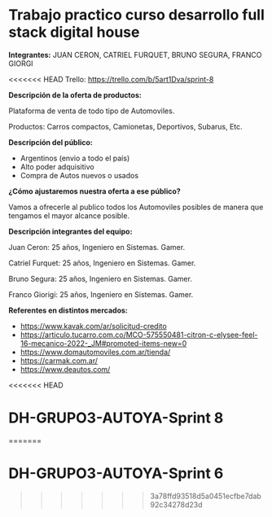 # Trabajo practico curso desarrollo full stack digital house

**Integrantes:** JUAN CERON, CATRIEL FURQUET, BRUNO SEGURA, FRANCO GIORGI

<<<<<<< HEAD
Trello: https://trello.com/b/5art1Dva/sprint-8

**Descripción de la oferta de productos:**

Plataforma de venta de todo tipo de Automoviles.

Productos: Carros compactos, Camionetas, Deportivos, Subarus, Etc.

**Descripción del público:**

- Argentinos (envio a todo el país)
- Alto poder adquisitivo
- Compra de Autos nuevos o usados

**¿Cómo ajustaremos nuestra oferta a ese público?**

Vamos a ofrecerle al publico todos los Automoviles posibles de manera que tengamos el mayor alcance posible.


**Descripción integrantes del equipo:**

Juan Ceron: 25 años, Ingeniero en Sistemas. Gamer.

Catriel Furquet: 25 años, Ingeniero en Sistemas. Gamer.

Bruno Segura: 25 años, Ingeniero en Sistemas. Gamer.

Franco Giorigi: 25 años, Ingeniero en Sistemas. Gamer.

**Referentes en distintos mercados:**

- https://www.kavak.com/ar/solicitud-credito
- https://articulo.tucarro.com.co/MCO-575550481-citron-c-elysee-feel-16-mecanico-2022-_JM#promoted-items-new=0
- https://www.domautomoviles.com.ar/tienda/
- https://carmak.com.ar/
- https://www.deautos.com/


<<<<<<< HEAD
# DH-GRUPO3-AUTOYA-Sprint 8
=======
# DH-GRUPO3-AUTOYA-Sprint 6
>>>>>>> 3a78ffd93518d5a0451ecfbe7dab92c34278d23d
